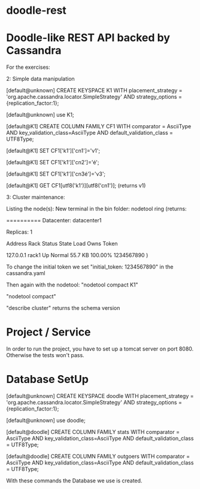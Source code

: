 doodle-rest
===========

Doodle-like REST API backed by Cassandra
========================

For the exercises:

2: Simple data manipulation

[default@unknown] CREATE KEYSPACE K1
WITH placement_strategy = 'org.apache.cassandra.locator.SimpleStrategy'
AND strategy_options = {replication_factor:1};

[default@unknown] use K1;

[default@K1] CREATE COLUMN FAMILY CF1
WITH comparator = AsciiType
AND key_validation_class=AsciiType
AND default_validation_class = UTF8Type;

[default@K1] SET CF1['k1']['cn1']='v1';

[default@K1] SET CF1['k1']['cn2']='é';

[default@K1] SET CF1['k1']['cn3é']='v3';

[default@K1] GET CF1[utf8('k1')][utf8('cn1')]; (returns v1)


3: Cluster maintenance:

Listing the node(s): New terminal in the bin folder:
nodetool ring (returns: 

==========
Datacenter: datacenter1

Replicas: 1

Address    Rack        Status State   Load            Owns                Token                                       

127.0.0.1  rack1       Up     Normal  55.7 KB         100.00%             1234567890     )       

To change the initial token we set "initial_token: 1234567890" in the cassandra.yaml

Then again with the nodetool: "nodetool compact K1"

"nodetool compact"

"describe cluster" returns the schema version


Project / Service
==================


In order to run the project, you have to set up a tomcat server on port 8080. Otherwise the tests won't pass.


Database SetUp
==============

[default@unknown] CREATE KEYSPACE doodle
WITH placement_strategy = 'org.apache.cassandra.locator.SimpleStrategy'
AND strategy_options = {replication_factor:1};

[default@unknown] use doodle;

[default@doodle] CREATE COLUMN FAMILY stats
WITH comparator = AsciiType
AND key_validation_class=AsciiType
AND default_validation_class = UTF8Type;

[default@doodle] CREATE COLUMN FAMILY outgoers
WITH comparator = AsciiType
AND key_validation_class=AsciiType
AND default_validation_class = UTF8Type;

With these commands the Database we use is created.
